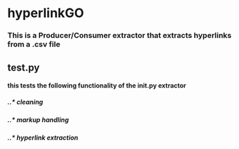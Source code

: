 # hyperlinkGO

### This is a Producer/Consumer extractor that extracts hyperlinks from a .csv file

## test.py
#### this tests the following functionality of the init.py extractor
##### ..* cleaning
##### ..* markup handling
##### ..* hyperlink extraction

